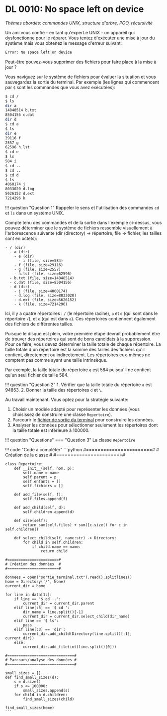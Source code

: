 # DL 0010: No space left on device

*Thèmes abordés: commandes UNIX, structure d'arbre, POO, récursivité*

Un ami vous confie - en tant qu'expert.e UNIX - un appareil qui dysfonctionne pour le réparer. Vous tentez d'exécuter une mise à jour du système mais vous obtenez le message d'erreur suivant:

```bash
Error: No space left on device
```

Peut-être pouvez-vous supprimer des fichiers pour faire place à la mise à jour ?

Vous naviguez sur le système de fichiers pour évaluer la situation et vous sauvegardez la sortie du terminal. Par exemple (les lignes qui commencent par `$` sont les commandes que vous avez exécutées):

```bash
$ cd /
$ ls
dir a
14848514 b.txt
8504156 c.dat
dir d
$ cd a
$ ls
dir e
29116 f
2557 g
62596 h.lst
$ cd e
$ ls
584 i
$ cd ..
$ cd ..
$ cd d
$ ls
4060174 j
8033020 d.log
5626152 d.ext
7214296 k
```

!!! question "Question 1"
    Rappeler le sens et l'utilisation des commandes `cd` et `ls` dans un système UNIX.

Compte tenu des commandes et de la sortie dans l'exemple ci-dessus, vous pouvez déterminer que le système de fichiers ressemble visuellement à l'arborescence suivante (dir (directory) → répertoire, file → fichier, les tailles sont en octets):

```
- / (dir)
  - a (dir)
    - e (dir)
      - i (file, size=584)
    - f (file, size=29116)
    - g (file, size=2557)
    - h.lst (file, size=62596)
  - b.txt (file, size=14848514)
  - c.dat (file, size=8504156)
  - d (dir)
    - j (file, size=4060174)
    - d.log (file, size=8033020)
    - d.ext (file, size=5626152)
    - k (file, size=7214296)
```

Ici, il y a quatre répertoires : `/` (le répertoire racine), `a` et `d` (qui sont dans le répertoire `/`), et `e` (qui est dans `a`). Ces répertoires contiennent également des fichiers de différentes tailles.

Puisque le disque est plein, votre première étape devrait probablement être de trouver des répertoires qui sont de bons candidats à la suppression. Pour ce faire, vous devez déterminer la taille totale de chaque répertoire. La taille totale d'un répertoire est la somme des tailles des fichiers qu'il contient, directement ou indirectement. Les répertoires eux-mêmes ne comptent pas comme ayant une taille intrinsèque.

Par exemple, la taille totale du répertoire `e` est 584 puisqu'il ne contient qu'un seul fichier de taille 584.

!!! question "Question 2"
    1. Vérifier que la taille totale du répertoire `a` est 94853.
    2. Donner la taille des répertoires `d` et `\`.

Au travail maintenant. Vous optez pour la stratégie suivante:

1. Choisir un modèle adapté pour représenter les données (vous choisissez de construire une classe `Repertoire`).
2. Parcourir le [fichier de sortie du terminal](../data/sortie_terminal.txt) pour construire les données.
3. Analyser les données pour sélectionner seulement les répertoires dont la taille totale est inférieure à 100000.

!!! question "Questions"
    === "Question 3"
        La classe `Repertoire`


        
!!! code "Code à compléter"
    ```python
    #=======================#
    # Création de la classe #
    #=======================#

    class Repertoire:
        def __init__(self, nom, p):
            self.name = name
            self.parent = p
            self.enfants = []
            self.fichiers = []

        def add_file(self, f):
            self.files.append(f)

        def add_child(self, d):
            self.children.append(d)

        def size(self):
            return sum(self.files) + sum([c.size() for c in self.children])

        def select_child(self, name:str) -> Directory:
            for child in self.children:
                if child.name == name:
                    return child

    #=======================#
    # Création des données  #
    #=======================#

    donnees = open("sortie_terminal.txt").read().splitlines()
    home = Directory('/', None)
    current_dir = home

    for line in data[1:]:
        if line == '$ cd ..':
            current_dir = current_dir.parent
        elif line[:5] == '$ cd ':
            dir_name = line.split()[-1]
            current_dir = current_dir.select_child(dir_name)
        elif line == '$ ls':
            pass
        elif line[:3] == 'dir':
            current_dir.add_child(Directory(line.split()[-1], current_dir))
        else:
            current_dir.add_file(int(line.split()[0]))

    #==============================#
    # Parcours/analyse des données #
    #==============================#
    
    small_sizes = []
    def find_small_sizes(d):
        s = d.size()
        if s <= 100000:
            small_sizes.append(s)
        for child in d.children:
            find_small_sizes(child)

    find_small_sizes(home)
    ```
